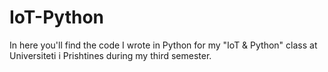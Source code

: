 # IoT-Python

In here you'll find the code I wrote in Python for my "IoT & Python" class at Universiteti i Prishtines during my third semester.
